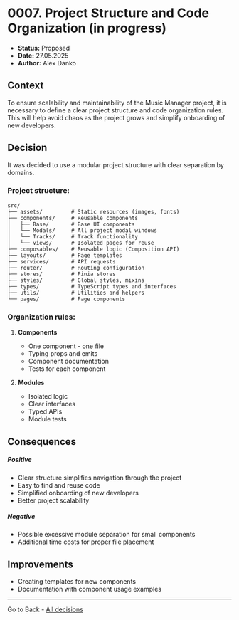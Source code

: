 # 0007. Project Structure and Code Organization (in progress)

- **Status:** Proposed 
- **Date:** 27.05.2025
- **Author:** Alex Danko

## Context

To ensure scalability and maintainability of the Music Manager project, it is necessary to define a clear project structure and code organization rules. This will help avoid chaos as the project grows and simplify onboarding of new developers.

## Decision

It was decided to use a modular project structure with clear separation by domains.

### Project structure:
```
src/
├── assets/         # Static resources (images, fonts)
├── components/     # Reusable components
│   ├── Base/       # Base UI components
│   └── Modals/     # All project modal windows
│   └── Tracks/     # Track functionality
│   └── views/      # Isolated pages for reuse
├── composables/    # Reusable logic (Composition API)
├── layouts/        # Page templates
├── services/       # API requests
├── router/         # Routing configuration
├── stores/         # Pinia stores
├── styles/         # Global styles, mixins
├── types/          # TypeScript types and interfaces
├── utils/          # Utilities and helpers
└── pages/          # Page components
```

### Organization rules:
1. **Components**
   - One component - one file
   - Typing props and emits
   - Component documentation
   - Tests for each component

2. **Modules**
   - Isolated logic
   - Clear interfaces
   - Typed APIs
   - Module tests

## Consequences
##### Positive
- Clear structure simplifies navigation through the project
- Easy to find and reuse code
- Simplified onboarding of new developers
- Better project scalability
##### Negative
- Possible excessive module separation for small components
- Additional time costs for proper file placement

## Improvements
- Creating templates for new components
- Documentation with component usage examples 

---
Go to Back - [All decisions](../README.md)